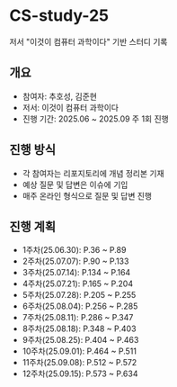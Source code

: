 # CS-study-25
저서 "이것이 컴퓨터 과학이다" 기반 스터디 기록

## 개요
- 참여자: 추호성, 김준현
- 저서: 이것이 컴퓨터 과학이다
- 진행 기간: 2025.06 ~ 2025.09 주 1회 진행

## 진행 방식
- 각 참여자는 리포지토리에 개념 정리본 기재
- 예상 질문 및 답변은 이슈에 기입
- 매주 온라인 형식으로 질문 및 답변 진행

## 진행 계획
- 1주차(25.06.30): P.36 ~ P.89
- 2주차(25.07.07): P.90 ~ P.133
- 3주차(25.07.14): P.134 ~ P.164
- 4주차(25.07.21): P.165 ~ P.204
- 5주차(25.07.28): P.205 ~ P.255
- 6주차(25.08.04): P.256 ~ P.285
- 7주차(25.08.11): P.286 ~ P.347
- 8주차(25.08.18): P.348 ~ P.403
- 9주차(25.08.25): P.404 ~ P.463
- 10주차(25.09.01): P.464 ~ P.511
- 11주차(25.09.08): P.512 ~ P.572
- 12주차(25.09.15): P.573 ~ P.634
